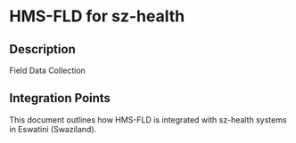 # HMS-FLD for sz-health

## Description

Field Data Collection

## Integration Points

This document outlines how HMS-FLD is integrated with sz-health systems in Eswatini (Swaziland).
